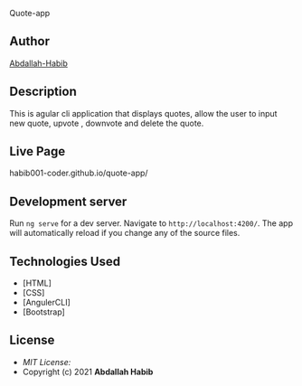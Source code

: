 Quote-app
## Author

[Abdallah-Habib](https://github.com/Habib001-coder)

## Description

This is agular cli application that displays quotes, allow the user to input new quote, upvote , downvote and delete the quote. 

## Live Page 
habib001-coder.github.io/quote-app/

## Development server

Run `ng serve` for a dev server. Navigate to `http://localhost:4200/`. The app will automatically reload if you change any of the source files.

## Technologies Used

* [HTML]
* [CSS]
* [AngulerCLI]
* [Bootstrap]

## License
* *MIT License:*
* Copyright (c) 2021 **Abdallah Habib**
